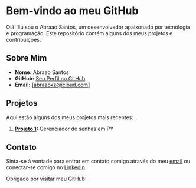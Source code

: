 # Bem-vindo ao meu GitHub

Olá! Eu sou o Abraao Santos, um desenvolvedor apaixonado por tecnologia e programação. Este repositório contém alguns dos meus projetos e contribuições.

## Sobre Mim

- **Nome:** Abraao Santos
- **GitHub:** [Seu Perfil no GitHub](https://github.com/abraaoxz)
- **Email:** [abraaoxz@icloud.com]

## Projetos

Aqui estão alguns dos meus projetos mais recentes:

1. **[Projeto 1](https://github.com/abraaoxz/SALVA-SENHAS-PY):** Gerenciador de senhas em PY

## Contato

Sinta-se à vontade para entrar em contato comigo através do meu [email](mailto:abraaoxz@icloud.com) ou conectar-se comigo no [LinkedIn](https://www.linkedin.com/in/seu-usuario).

Obrigado por visitar meu GitHub!
